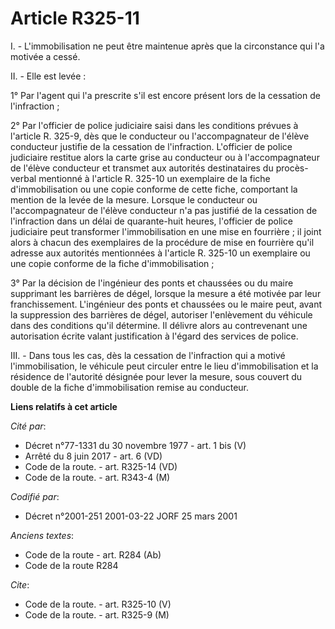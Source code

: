 # Article R325-11

I. - L'immobilisation ne peut être maintenue après que la circonstance qui l'a motivée a cessé.

II. - Elle est levée :

1° Par l'agent qui l'a prescrite s'il est encore présent lors de la cessation de l'infraction ;

2° Par l'officier de police judiciaire saisi dans les conditions prévues à l'article R. 325-9, dès que le conducteur ou
l'accompagnateur de l'élève conducteur justifie de la cessation de l'infraction. L'officier de police judiciaire restitue
alors la carte grise au conducteur ou à l'accompagnateur de l'élève conducteur et transmet aux autorités destinataires du
procès-verbal mentionné à l'article R. 325-10 un exemplaire de la fiche d'immobilisation ou une copie conforme de cette
fiche, comportant la mention de la levée de la mesure. Lorsque le conducteur ou l'accompagnateur de l'élève conducteur n'a
pas justifié de la cessation de l'infraction dans un délai de quarante-huit heures, l'officier de police judiciaire peut
transformer l'immobilisation en une mise en fourrière ; il joint alors à chacun des exemplaires de la procédure de mise en
fourrière qu'il adresse aux autorités mentionnées à l'article R. 325-10 un exemplaire ou une copie conforme de la fiche
d'immobilisation ;

3° Par la décision de l'ingénieur des ponts et chaussées ou du maire supprimant les barrières de dégel, lorsque la mesure a
été motivée par leur franchissement. L'ingénieur des ponts et chaussées ou le maire peut, avant la suppression des barrières
de dégel, autoriser l'enlèvement du véhicule dans des conditions qu'il détermine. Il délivre alors au contrevenant une
autorisation écrite valant justification à l'égard des services de police.

III. - Dans tous les cas, dès la cessation de l'infraction qui a motivé l'immobilisation, le véhicule peut circuler entre le
lieu d'immobilisation et la résidence de l'autorité désignée pour lever la mesure, sous couvert du double de la fiche
d'immobilisation remise au conducteur.

**Liens relatifs à cet article**

_Cité par_:

  - Décret n°77-1331 du 30 novembre 1977 - art. 1 bis (V)
  - Arrêté du 8 juin 2017 - art. 6 (VD)
  - Code de la route. - art. R325-14 (VD)
  - Code de la route. - art. R343-4 (M)

_Codifié par_:

  - Décret n°2001-251 2001-03-22 JORF 25 mars 2001

_Anciens textes_:

  - Code de la route - art. R284 (Ab)
  - Code de la route R284

_Cite_:

  - Code de la route. - art. R325-10 (V)
  - Code de la route. - art. R325-9 (M)
